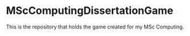 # MScComputingDissertationGame
This is the repository that holds the game created for my MSc Computing.
